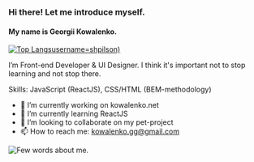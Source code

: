 ### Hi there! Let me introduce myself.
#### My name is Georgii Kowalenko. 
[![Top Langs](https://github-readme-stats.vercel.app/api/top-langs/?username=anuraghazra&layout=compact)username=shpilson)](https://github.com/anuraghazra/github-readme-stats)


I’m Front-end Developer & UI Designer.
I think it's important not to stop learning and not stop there.

Skills: JavaScript (ReactJS), CSS/HTML (BEM-methodology)

- 🔭 I’m currently working on kowalenko.net 
- 🌱 I’m currently learning ReactJS 
- 👯 I’m looking to collaborate on my pet-project 
- 📫 How to reach me: kowalenko.gg@gmail.com 



![Few words about me.](https://www.digitaltechnologylabs.com/wp-content/uploads/2019/06/01-240x300.jpg)
